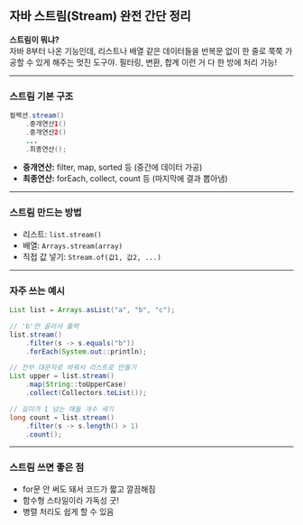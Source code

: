 
## 자바 스트림(Stream) 완전 간단 정리

**스트림이 뭐냐?**  
자바 8부터 나온 기능인데, 리스트나 배열 같은 데이터들을 반복문 없이 한 줄로 쭉쭉 가공할 수 있게 해주는 멋진 도구야. 필터링, 변환, 합계 이런 거 다 한 방에 처리 가능!

---

### 스트림 기본 구조

```java
컬렉션.stream()
    .중개연산1()
    .중개연산2()
    ...
    .최종연산();
```
- **중개연산:** filter, map, sorted 등 (중간에 데이터 가공)
- **최종연산:** forEach, collect, count 등 (마지막에 결과 뽑아냄)

---

### 스트림 만드는 방법

- 리스트: `list.stream()`
- 배열: `Arrays.stream(array)`
- 직접 값 넣기: `Stream.of(값1, 값2, ...)`

---

### 자주 쓰는 예시

```java
List list = Arrays.asList("a", "b", "c");

// 'b'만 골라서 출력
list.stream()
    .filter(s -> s.equals("b"))
    .forEach(System.out::println);

// 전부 대문자로 바꿔서 리스트로 만들기
List upper = list.stream()
    .map(String::toUpperCase)
    .collect(Collectors.toList());

// 길이가 1 넘는 애들 개수 세기
long count = list.stream()
    .filter(s -> s.length() > 1)
    .count();
```

---

### 스트림 쓰면 좋은 점

- for문 안 써도 돼서 코드가 짧고 깔끔해짐
- 함수형 스타일이라 가독성 굿!
- 병렬 처리도 쉽게 할 수 있음
